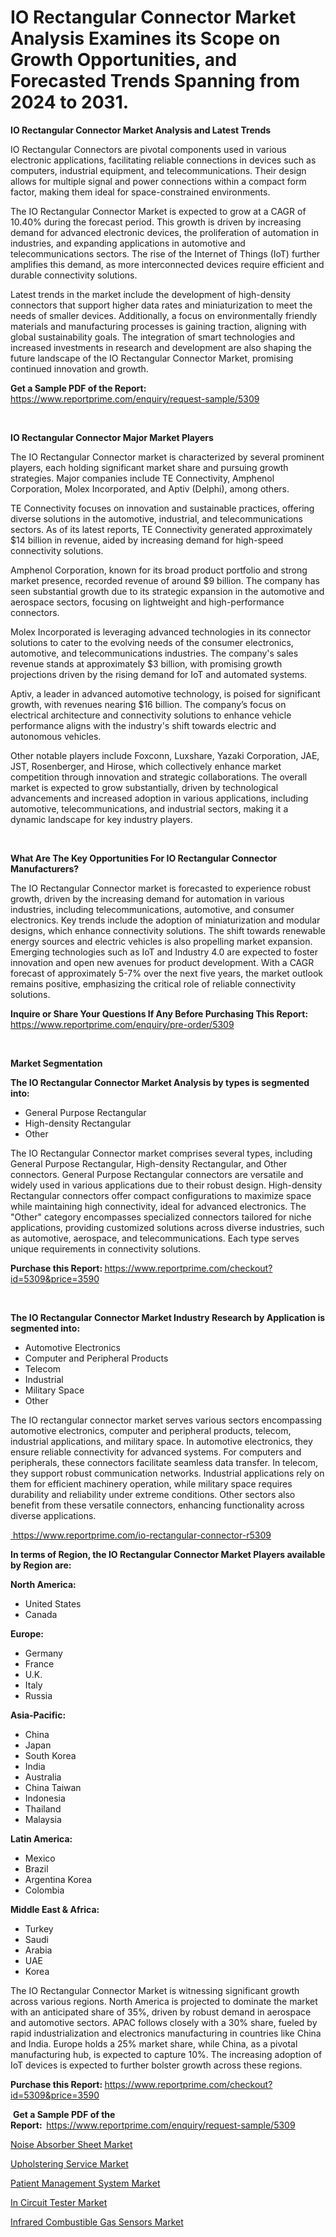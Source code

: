 <p><h1>IO Rectangular Connector Market Analysis Examines its Scope on Growth Opportunities, and Forecasted Trends Spanning from 2024 to 2031.</h1></p><p><strong>IO Rectangular Connector Market Analysis and Latest Trends</strong></p>
<p><p>IO Rectangular Connectors are pivotal components used in various electronic applications, facilitating reliable connections in devices such as computers, industrial equipment, and telecommunications. Their design allows for multiple signal and power connections within a compact form factor, making them ideal for space-constrained environments.</p><p>The IO Rectangular Connector Market is expected to grow at a CAGR of 10.40% during the forecast period. This growth is driven by increasing demand for advanced electronic devices, the proliferation of automation in industries, and expanding applications in automotive and telecommunications sectors. The rise of the Internet of Things (IoT) further amplifies this demand, as more interconnected devices require efficient and durable connectivity solutions.</p><p>Latest trends in the market include the development of high-density connectors that support higher data rates and miniaturization to meet the needs of smaller devices. Additionally, a focus on environmentally friendly materials and manufacturing processes is gaining traction, aligning with global sustainability goals. The integration of smart technologies and increased investments in research and development are also shaping the future landscape of the IO Rectangular Connector Market, promising continued innovation and growth.</p></p>
<p><strong>Get a Sample PDF of the Report:&nbsp;</strong> <a href="https://www.reportprime.com/enquiry/request-sample/5309">https://www.reportprime.com/enquiry/request-sample/5309</a></p>
<p>&nbsp;</p>
<p><strong>IO Rectangular Connector Major Market Players</strong></p>
<p><p>The IO Rectangular Connector market is characterized by several prominent players, each holding significant market share and pursuing growth strategies. Major companies include TE Connectivity, Amphenol Corporation, Molex Incorporated, and Aptiv (Delphi), among others. </p><p>TE Connectivity focuses on innovation and sustainable practices, offering diverse solutions in the automotive, industrial, and telecommunications sectors. As of its latest reports, TE Connectivity generated approximately $14 billion in revenue, aided by increasing demand for high-speed connectivity solutions.</p><p>Amphenol Corporation, known for its broad product portfolio and strong market presence, recorded revenue of around $9 billion. The company has seen substantial growth due to its strategic expansion in the automotive and aerospace sectors, focusing on lightweight and high-performance connectors.</p><p>Molex Incorporated is leveraging advanced technologies in its connector solutions to cater to the evolving needs of the consumer electronics, automotive, and telecommunications industries. The company's sales revenue stands at approximately $3 billion, with promising growth projections driven by the rising demand for IoT and automated systems.</p><p>Aptiv, a leader in advanced automotive technology, is poised for significant growth, with revenues nearing $16 billion. The company’s focus on electrical architecture and connectivity solutions to enhance vehicle performance aligns with the industry's shift towards electric and autonomous vehicles.</p><p>Other notable players include Foxconn, Luxshare, Yazaki Corporation, JAE, JST, Rosenberger, and Hirose, which collectively enhance market competition through innovation and strategic collaborations. The overall market is expected to grow substantially, driven by technological advancements and increased adoption in various applications, including automotive, telecommunications, and industrial sectors, making it a dynamic landscape for key industry players.</p></p>
<p>&nbsp;</p>
<p><strong>What Are The Key Opportunities For IO Rectangular Connector Manufacturers?</strong></p>
<p><p>The IO Rectangular Connector market is forecasted to experience robust growth, driven by the increasing demand for automation in various industries, including telecommunications, automotive, and consumer electronics. Key trends include the adoption of miniaturization and modular designs, which enhance connectivity solutions. The shift towards renewable energy sources and electric vehicles is also propelling market expansion. Emerging technologies such as IoT and Industry 4.0 are expected to foster innovation and open new avenues for product development. With a CAGR forecast of approximately 5-7% over the next five years, the market outlook remains positive, emphasizing the critical role of reliable connectivity solutions.</p></p>
<p><strong>Inquire or Share Your Questions If Any Before Purchasing This Report:</strong> <a href="https://www.reportprime.com/enquiry/pre-order/5309">https://www.reportprime.com/enquiry/pre-order/5309</a></p>
<p>&nbsp;</p>
<p><strong>Market Segmentation</strong></p>
<p><strong>The IO Rectangular Connector Market Analysis by types is segmented into:</strong></p>
<p><ul><li>General Purpose Rectangular</li><li>High-density Rectangular</li><li>Other</li></ul></p>
<p><p>The IO Rectangular Connector market comprises several types, including General Purpose Rectangular, High-density Rectangular, and Other connectors. General Purpose Rectangular connectors are versatile and widely used in various applications due to their robust design. High-density Rectangular connectors offer compact configurations to maximize space while maintaining high connectivity, ideal for advanced electronics. The "Other" category encompasses specialized connectors tailored for niche applications, providing customized solutions across diverse industries, such as automotive, aerospace, and telecommunications. Each type serves unique requirements in connectivity solutions.</p></p>
<p><strong>Purchase this Report:&nbsp;</strong><a href="https://www.reportprime.com/checkout?id=5309&price=3590">https://www.reportprime.com/checkout?id=5309&price=3590</a></p>
<p>&nbsp;</p>
<p><strong>The IO Rectangular Connector Market Industry Research by Application is segmented into:</strong></p>
<p><ul><li>Automotive Electronics</li><li>Computer and Peripheral Products</li><li>Telecom</li><li>Industrial</li><li>Military Space</li><li>Other</li></ul></p>
<p><p>The IO rectangular connector market serves various sectors encompassing automotive electronics, computer and peripheral products, telecom, industrial applications, and military space. In automotive electronics, they ensure reliable connectivity for advanced systems. For computers and peripherals, these connectors facilitate seamless data transfer. In telecom, they support robust communication networks. Industrial applications rely on them for efficient machinery operation, while military space requires durability and reliability under extreme conditions. Other sectors also benefit from these versatile connectors, enhancing functionality across diverse applications.</p></p>
<p><a href="https://www.reportprime.com/io-rectangular-connector-r5309">&nbsp;https://www.reportprime.com/io-rectangular-connector-r5309</a></p>
<p><strong>In terms of Region, the IO Rectangular Connector Market Players available by Region are:</strong></p>
<p>
    <p> <strong> North America: </strong>
        <ul>
            <li>United States</li>
            <li>Canada</li>
        </ul>
        </p> 
    <p> <strong> Europe: </strong>
        <ul>
            <li>Germany</li>
            <li>France</li>
            <li>U.K.</li>
            <li>Italy</li>
            <li>Russia</li>
        </ul>
        </p> 
    <p> <strong> Asia-Pacific: </strong>
        <ul>
            <li>China</li>
            <li>Japan</li>
            <li>South Korea</li>
            <li>India</li>
            <li>Australia</li>
            <li>China Taiwan</li>
            <li>Indonesia</li>
            <li>Thailand</li>
            <li>Malaysia</li>
        </ul>
        </p> 
    <p> <strong> Latin America: </strong>
        <ul>
            <li>Mexico</li>
            <li>Brazil</li>
            <li>Argentina Korea</li>
            <li>Colombia</li>
        </ul>
        </p> 
    <p> <strong> Middle East & Africa: </strong>
        <ul>
            <li>Turkey</li>
            <li>Saudi</li>
            <li>Arabia</li>
            <li>UAE</li>
            <li>Korea</li>
        </ul>
    </p>
    </p>
<p><p>The IO Rectangular Connector Market is witnessing significant growth across various regions. North America is projected to dominate the market with an anticipated share of 35%, driven by robust demand in aerospace and automotive sectors. APAC follows closely with a 30% share, fueled by rapid industrialization and electronics manufacturing in countries like China and India. Europe holds a 25% market share, while China, as a pivotal manufacturing hub, is expected to capture 10%. The increasing adoption of IoT devices is expected to further bolster growth across these regions.</p></p>
<p><strong>Purchase this Report: </strong><a href="https://www.reportprime.com/checkout?id=5309&price=3590">https://www.reportprime.com/checkout?id=5309&price=3590</a></p>
<p>&nbsp;<strong>Get a Sample PDF of the Report:&nbsp;&nbsp;</strong><a href="https://www.reportprime.com/enquiry/request-sample/5309">https://www.reportprime.com/enquiry/request-sample/5309</a></p>
<p><strong></strong></p>
<p><p><a href="https://github.com/Annahawkins697/Market-Research-Report-List-1/blob/main/noise-absorber-sheet-market.md">Noise Absorber Sheet Market</a></p><p><a href="https://www.linkedin.com/pulse/upholstering-service-industry-sector-market-dynamics-future-scenarios-crv3f?trackingId=zzxh1wbHS6u6sFVp4pg9fg%3D%3D">Upholstering Service Market</a></p><p><a href="https://www.linkedin.com/pulse/what-innovations-market-trends-shaping-patient-management-system-uijmf?trackingId=Du9uO3jdSkeO5H947beVwA%3D%3D">Patient Management System Market</a></p><p><a href="https://github.com/KleaKodra17/Market-Research-Report-List-1/blob/main/in-circuit-tester-market.md">In Circuit Tester Market</a></p><p><a href="https://issuu.com/reportprime-2/docs/infrared-combustible-gas-sensors-ma_4580f7c8dc89ae">Infrared Combustible Gas Sensors Market</a></p></p>